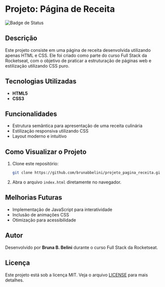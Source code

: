# Projeto: Página de Receita

![Badge de Status](https://img.shields.io/badge/Status-Em%20Desenvolvimento-yellow)

## Descrição
Este projeto consiste em uma página de receita desenvolvida utilizando apenas HTML e CSS. Ele foi criado como parte do curso Full Stack da Rocketseat, com o objetivo de praticar a estruturação de páginas web e estilização utilizando CSS puro.

## Tecnologias Utilizadas
- **HTML5**
- **CSS3**

## Funcionalidades
- Estrutura semântica para apresentação de uma receita culinária
- Estilização responsiva utilizando CSS
- Layout moderno e intuitivo

## Como Visualizar o Projeto
1. Clone este repositório:
   ```bash
   git clone https://github.com/brunabbelini/projeto_pagina_receita.git
   ```
2. Abra o arquivo `index.html` diretamente no navegador.

## Melhorias Futuras
- Implementação de JavaScript para interatividade
- Inclusão de animações CSS
- Otimização para acessibilidade

## Autor
Desenvolvido por **Bruna B. Belini** durante o curso Full Stack da Rocketseat.

## Licença
Este projeto está sob a licença MIT. Veja o arquivo [LICENSE](LICENSE) para mais detalhes.

